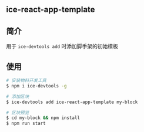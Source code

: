 ## ice-react-app-template

## 简介

用于 `ice-devtools add` 时添加脚手架的初始模板

## 使用

```bash
# 安装物料开发工具
$ npm i ice-devtools -g

# 添加区块
$ ice-devtools add ice-react-app-template my-block

# 区块预览
$ cd my-block && npm install
$ npm run start
```
